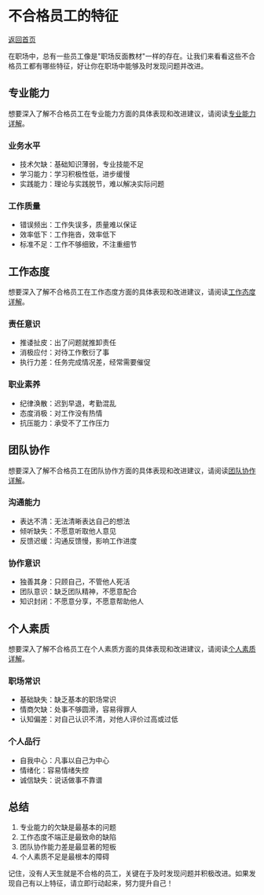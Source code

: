 # 不合格员工的特征

[返回首页](../README.md)

在职场中，总有一些员工像是"职场反面教材"一样的存在。让我们来看看这些不合格员工都有哪些特征，好让你在职场中能够及时发现问题并改进。

## 专业能力

想要深入了解不合格员工在专业能力方面的具体表现和改进建议，请阅读[专业能力详解](./professional-ability.md)。

### 业务水平
- 技术欠缺：基础知识薄弱，专业技能不足
- 学习能力：学习积极性低，进步缓慢
- 实践能力：理论与实践脱节，难以解决实际问题

### 工作质量
- 错误频出：工作失误多，质量难以保证
- 效率低下：工作拖沓，效率低下
- 标准不足：工作不够细致，不注重细节

## 工作态度

想要深入了解不合格员工在工作态度方面的具体表现和改进建议，请阅读[工作态度详解](./work-attitude.md)。

### 责任意识
- 推诿扯皮：出了问题就推卸责任
- 消极应付：对待工作敷衍了事
- 执行力差：任务完成情况差，经常需要催促

### 职业素养
- 纪律涣散：迟到早退，考勤混乱
- 态度消极：对工作没有热情
- 抗压能力：承受不了工作压力

## 团队协作

想要深入了解不合格员工在团队协作方面的具体表现和改进建议，请阅读[团队协作详解](./team-collaboration.md)。

### 沟通能力
- 表达不清：无法清晰表达自己的想法
- 倾听缺失：不愿意听取他人意见
- 反馈迟缓：沟通反馈慢，影响工作进度

### 协作意识
- 独善其身：只顾自己，不管他人死活
- 团队意识：缺乏团队精神，不愿意配合
- 知识封闭：不愿意分享，不愿意帮助他人

## 个人素质

想要深入了解不合格员工在个人素质方面的具体表现和改进建议，请阅读[个人素质详解](./personal-quality.md)。

### 职场常识
- 基础缺失：缺乏基本的职场常识
- 情商欠缺：处事不够圆滑，容易得罪人
- 认知偏差：对自己认识不清，对他人评价过高或过低

### 个人品行
- 自我中心：凡事以自己为中心
- 情绪化：容易情绪失控
- 诚信缺失：说话做事不靠谱

## 总结

1. 专业能力的欠缺是最基本的问题
2. 工作态度不端正是最致命的缺陷
3. 团队协作能力差是最显著的短板
4. 个人素质不足是最根本的障碍

记住，没有人天生就是不合格的员工，关键在于及时发现问题并积极改进。如果发现自己有以上特征，请立即行动起来，努力提升自己！